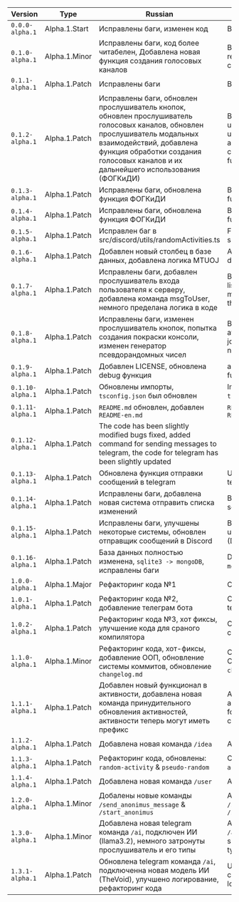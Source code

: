 | Version           | Type  | Russian                         | English                         |
| ----------------  | ----- | ------------------------------- | ------------------------------- |
| `0.0.0-alpha.1`   | Alpha.1.Start | Исправлены баги, изменен код    | Bugs fixed, changed code        |
| `0.1.0-alpha.1`   | Alpha.1.Minor | Исправлены баги, код более читабелен, Добавлена новая функция создания голосовых каналов | Bugs fixed, the code is more readable, added a new function for creating voice channels |
| `0.1.1-alpha.1`   | Alpha.1.Patch | Исправлены баги | Bugs fixed |
| `0.1.2-alpha.1`   | Alpha.1.Patch | Исправлены баги, обновлен прослушиватель кнопок, обновлен прослушиватель голосовых каналов, обновлен прослушиватель модальных взаимодействий, добавлена функция обработки создания голосовых каналов и их дальнейшего использования (ФОГКиДИ) | Bugs fixed, updated button listener, updated voice channel listener, updated modal interaction listener, added function for processing the creation of voice channels and their further use (FPCoVCaTFU) |
| `0.1.3-alpha.1`   | Alpha.1.Patch | Исправлены баги, обновлена функция ФОГКиДИ | Bugs fixed, updated FPCoVCaTFU function |
| `0.1.4-alpha.1`   | Alpha.1.Patch | Исправлены баги, обновлена функция ФОГКиДИ | Bugs fixed, updated FPCoVCaTFU function |
| `0.1.5-alpha.1`   | Alpha.1.Patch | Исправлен баг в src/discord/utils/randomActivities.ts | Fixed a bug in src/discord/utils/randomActivities.ts |
| `0.1.6-alpha.1`   | Alpha.1.Patch | Добавлен новый столбец в базе данных, добавлена логика MTUOJ | Added a new column in the database, added MTUOJ logic |
| `0.1.7-alpha.1`   | Alpha.1.Patch | Исправлены баги, добавлен прослушиватель входа пользователя к серверу, добавлена команда msgToUser, немного пределана логика в коде | Bugs fixed, added a user login listener to the server, added msgToUser command, the logic in the code is a little limited |
| `0.1.8-alpha.1`   | Alpha.1.Patch | Исправлены баги, изменен прослушиватель кнопок, попытка создания покраски консоли, изменен генератор псевдорандомных чисел | Bugs fixed, changed button listener, attempt to create a console paint job, changed the pseudo-random number generator |
| `0.1.9-alpha.1`   | Alpha.1.Patch | Добавлен LICENSE, обновлена debug функция | added LICENSE, updated debug function |
| `0.1.10-alpha.1`  | Alpha.1.Patch | Обновлены импорты, `tsconfig.json` был обновлен | Imports was updated, `tsconfig.json` was updated |
| `0.1.11-alpha.1`  | Alpha.1.Patch | `README.md` обновлен, добавлен `README-en.md` | `README.md` was updated, added `README-en.md` |
| `0.1.12-alpha.1`  | Alpha.1.Patch | The code has been slightly modified bugs fixed, added command for sending messages to telegram, the code for telegram has been slightly updated |
| `0.1.13-alpha.1`  | Alpha.1.Patch | Обновлена функция отправки сообщений в telegram | Updated function send message to telegram |
| `0.1.14-alpha.1`  | Alpha.1.Patch | Исправлены баги, добавлена новая система отправить списка изменений | Bug fixed, added new system sending a change log |
| `0.1.15-alpha.1`  | Alpha.1.Patch | Исправлены баги, улучшены некоторые системы, обновлен отправщик сообщений в Discord | Bug fixed, updated some systems, updated sendMessage function (Discord) |
| `0.1.16-alpha.1`  | Alpha.1.Patch | База данных полностью изменена, `sqlite3 -> mongoDB`, исправлены баги | Database was changed, `sqlite3 -> mongoDB`, bug fixed |
| `1.0.0-alpha.1`   | Alpha.1.Major | Рефакторинг кода №1 | Code refactoring №1 |
| `1.0.1-alpha.1`   | Alpha.1.Patch | Рефакторинг кода №2, добавление телеграм бота | Code refactoring №2, added telegram bot |
| `1.0.2-alpha.1`   | Alpha.1.Patch | Рефакторинг кода №3, хот фиксы, улучшение кода для сраного компилятора | Code refactoring №3, hot fixes, code for compiler fixed |
| `1.1.0-alpha.1`   | Alpha.1.Minor | Рефакторинг кода, хот-фиксы, добавление ООП, обновление системы коммитов, обновление `changelog.md` | Code refactoring, hot fixes, added OOP, commit system updated, `changelog.md` updated |
| `1.1.1-alpha.1`   | Alpha.1.Patch | Добавлен новый функционал в активности, добавлена новая команда принудительного обновления активностей, активности теперь могут иметь префикс |  Added new functionality to activities, added a new command to force update activities, activities can now have a prefix |
| `1.1.2-alpha.1`   | Alpha.1.Patch | Добавлена новая команда `/idea` |  Added a new command `/idea` |
| `1.1.3-alpha.1`   | Alpha.1.Patch | Рефакторинг кода, обновлены: `random-activity` & `pseudo-random` | Code refactoring, updated: `random-activity` & `pseudo-random` |
| `1.1.4-alpha.1`   | Alpha.1.Patch | Добавлена новая команда `/user` | Added a new command `/user` |
| `1.2.0-alpha.1`   | Alpha.1.Minor | Добалены новые команды `/send_anonimus_message` & `/start_anonimus` | Added a new commands `/send_anonimus_message` & `/start_anonimus` |
| `1.3.0-alpha.1`   | Alpha.1.Minor | Добавлена новая telegram команда `/ai`, подключен ИИ (llama3.2), немного затронуты прослушиватель и его типы | Added a new telegram command `/ai`, connected AI (llama3.2), slightly updated listener and their types |
| `1.3.1-alpha.1`   | Alpha.1.Patch | Обновлена telegram команда `/ai`, подключенна новая модель ИИ (TheVoid), улучшено логирование, рефакторинг кода | Updated telegram command `/ai`, connected new AI model (TheVoid), logging is better, code refactoring |